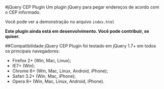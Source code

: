 #jQuery CEP Plugin
Um plugin jQuery para pegar endereços de acordo com o CEP informado.

Você pode ver a demonstração no arquivo `index.html`

**Este plugin ainda está em desenvolvimento. Você pode contribuir, se quiser.**

##Compatibilidade
jQuery CEP Plugin foi testado em jQuery 1.7+ em todos os principais navegadores:

  * Firefox 2+ (Win, Mac, Linux);
  * IE7+ (Win);
  * Chrome 6+ (Win, Mac, Linux, Android, iPhone);
  * Safari 3.2+ (Win, Mac, iPhone);
  * Opera 8+ (Win, Mac, Linux, Android, iPhone).

